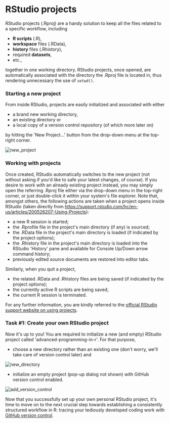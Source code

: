 
# RStudio projects

RStudio projects (.Rproj) are a handy solution to keep all the files related to 
a specific workflow, including

* **R scripts** (.R),
* **workspace** files (.RData),
* **history** files (.Rhistory), 
* required **datasets**, 
* etc., 

together in one working directory. RStudio projects, once opened, are 
automatically associated with the directory the .Rproj file is located in, thus 
rendering unnecessary the use of `setwd()`.


### Starting a new project
From inside RStudio, projects are easily initialized and associated with either

* a brand new working directory, 
* an existing directory or
* a local copy of a version control repository (of which more later on)

by hitting the 'New Project...' button from the drop-down menu at the top-right 
corner.

![new_project](http://i.imgur.com/0eeFQmB.png)


### Working with projects
Once created, RStudio automatically switches to the new project (not without 
asking if you'd like to safe your latest changes, of course). If you desire to 
work with an already existing project instead, you may simply open the referring 
.Rproj file either via the drop-down menu in the top-right corner, or just 
double-click it within your system's file explorer. Note that, amongst others, 
the following actions are taken when a project opens inside RStudio (taken 
directly from 
https://support.rstudio.com/hc/en-us/articles/200526207-Using-Projects):

* a new R session is started;
* the .Rprofile file in the project's main directory (if any) is sourced;
* the .RData file in the project's main directory is loaded (if indicated by the 
project options);
* the .Rhistory file in the project's main directory is loaded into the RStudio 
'History' pane and available for Console Up/Down arrow command history;
* previously edited source documents are restored into editor tabs.

Similarly, when you quit a project, 

* the related .RData and .Rhistory files are being saved (if indicated by the 
project options); 
* the currently active R scripts are being saved;
* the current R session is terminated.

For any further information, you are kindly referred to the [official RStudio 
support website on using projects](https://support.rstudio.com/hc/en-us/articles/200526207-Using-Projects).


### Task #1: Create your own RStudio project
Now it's up to you! You are required to initialize a new (and empty) RStudio 
project called 'advanced-programming-in-r'. For that purpose, 

* choose a new directory rather than an existing one (don't worry, we'll take 
care of version control later) and 

![new_directory](http://i.imgur.com/B6UC3Xh.png?1)

* initialize an empty project (pop-up dialog not shown) with GitHub version 
control enabled.

![add_version_control](http://i.imgur.com/fTjwmmi.png)

Now that you successfully set up your own personal RStudio project, it's time to 
move on to the next crucial step towards establishing a consistently structured 
workflow in R: tracing your tediously developed coding work with 
[GitHub version control](chapters/01_structured_workflow/version_control.md).
